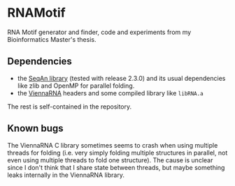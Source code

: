 # RNAMotif
RNA Motif generator and finder, code and experiments from my Bioinformatics Master's thesis.


## Dependencies

- the [SeqAn library](https://github.com/seqan/seqan) (tested with release 2.3.0) and its usual dependencies like zlib and OpenMP for parallel folding.  
- the [ViennaRNA](https://www.tbi.univie.ac.at/RNA/) headers and some compiled library like `libRNA.a`

The rest is self-contained in the repository.

## Known bugs

The ViennaRNA C library sometimes seems to crash when using multiple threads for folding (i.e. very simply folding multiple structures in parallel, not even using multiple threads to fold one structure). The cause is unclear since I don't think that I share state between threads, but maybe something leaks internally in the ViennaRNA library.
